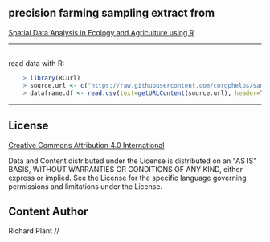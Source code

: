 



## precision farming sampling extract from 

[Spatial Data Analysis in Ecology and Agriculture using R](http://www.plantsciences.ucdavis.edu/plant/sda.htm)

---


##
read data with R:

```R
	> library(RCurl)
	> source.url <- c("https://raw.githubusercontent.com/cordphelps/samplingExtract/master/data/Set4.296wheatyield.csv")
	> dataframe.df <- read.csv(text=getURLContent(source.url), header=TRUE, row.names=1)
```
---


## License
[Creative Commons Attribution 4.0 International](https://creativecommons.org/licenses/by/4.0/)

Data and Content distributed under the License is distributed on an "AS IS" BASIS, WITHOUT WARRANTIES OR CONDITIONS OF ANY KIND, either express or implied. See the License for the specific language governing permissions and limitations under the License.


## Content Author
 Richard Plant // [](http://www.plantsciences.ucdavis.edu/plant/index.htm)








 





